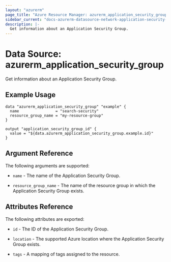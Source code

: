 ```yaml
---
layout: "azurerm"
page_title: "Azure Resource Manager: azurerm_application_security_group"
sidebar_current: "docs-azurerm-datasource-network-application-security-group"
description: |-
  Get information about an Application Security Group.
---
```


# Data Source: azurerm_application_security_group

Get information about an Application Security Group.

## Example Usage

```hcl
data "azurerm_application_security_group" "example" {
  name                = "search-security"
  resource_group_name = "my-resource-group"
}

output "application_security_group_id" {
  value = "${data.azurerm_application_security_group.example.id}"
}
```

## Argument Reference

The following arguments are supported:

* `name` - The name of the Application Security Group.

* `resource_group_name` - The name of the resource group in which the Application Security Group exists.

## Attributes Reference

The following attributes are exported:

* `id` - The ID of the Application Security Group.

* `location` - The supported Azure location where the Application Security Group exists.

* `tags` - A mapping of tags assigned to the resource.
